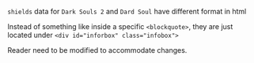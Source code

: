 `shields` data for `Dark Souls 2` and `Dard Soul` have different format in html

Instead of something like inside a specific `<blockquote>`, they are just located under `<div id="inforbox" class="infobox">`

Reader need to be modified to accommodate changes.
